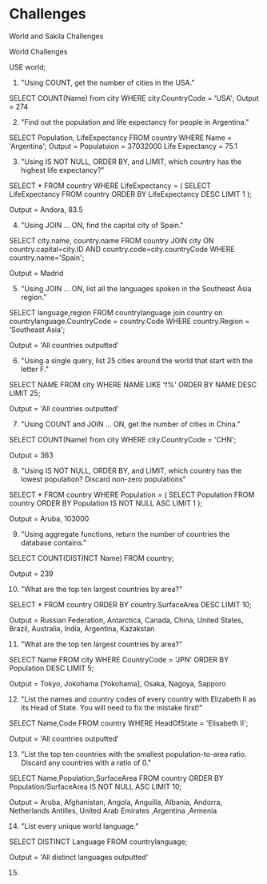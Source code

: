 # Challenges
World and Sakila Challenges

World Challenges

USE world;

1. "Using COUNT, get the number of cities in the USA."

SELECT COUNT(Name) from city WHERE city.CountryCode = 'USA';
Output = 274

2. "Find out the population and life expectancy for people in   Argentina."

SELECT Population, LifeExpectancy FROM country WHERE Name = 'Argentina';
Output = 
Populatuion = 37032000
Life Expectancy = 75.1

3. "Using IS NOT NULL, ORDER BY, and LIMIT, which country has the highest life expectancy?"

SELECT * FROM country WHERE LifeExpectancy = (
	SELECT LifeExpectancy FROM country ORDER BY LifeExpectancy DESC LIMIT 1
);

Output = Andora, 83.5

4. "Using JOIN ... ON, find the capital city of Spain."

SELECT city.name, country.name FROM country JOIN city ON country.capital=city.ID AND country.code=city.countryCode WHERE country.name='Spain';

Output = Madrid

5. "Using JOIN ... ON, list all the languages spoken in the Southeast Asia region."

SELECT language,region FROM countrylanguage join country on countrylanguage.CountryCode = country.Code
WHERE country.Region = 'Southeast Asia';

Output = 'All countries outputted'

6. "Using a single query, list 25 cities around the world that start with the letter F."

SELECT NAME FROM city WHERE NAME LIKE 'f%' ORDER BY NAME DESC LIMIT 25;

Output = 'All countries outputted'

7. "Using COUNT and JOIN ... ON, get the number of cities in China."

SELECT COUNT(Name) from city WHERE city.CountryCode = 'CHN';

Output = 363

8. "Using IS NOT NULL, ORDER BY, and LIMIT, which country has the lowest population? Discard non-zero populations"

SELECT * FROM country WHERE Population = (
SELECT Population FROM country ORDER BY Population IS NOT NULL ASC LIMIT 1
);

Output = Aruba, 103000

9. "Using aggregate functions, return the number of countries the database contains."

SELECT COUNT(DISTINCT Name) FROM country;

Output = 239

10. "What are the top ten largest countries by area?"

SELECT * FROM country 
ORDER BY country.SurfaceArea DESC LIMIT 10;

Output = Russian Federation, Antarctica, Canada, China, United States, Brazil, Australia, India, Argentina, Kazakstan

11. "What are the top ten largest countries by area?"

SELECT Name FROM city 
WHERE CountryCode = 'JPN'
ORDER BY Population DESC LIMIT 5;

Output = Tokyo, Jokohama [Yokohama], Osaka, Nagoya, Sapporo

12. "List the names and country codes of every country with Elizabeth II as its Head of State. You will need to fix the mistake first!"

SELECT Name,Code FROM country WHERE HeadOfState = 'Elisabeth II';

Output = 'All countries outputted'

13. "List the top ten countries with the smallest population-to-area ratio. Discard any countries with a ratio of 0."

SELECT Name,Population,SurfaceArea FROM country ORDER BY Population/SurfaceArea IS NOT NULL ASC LIMIT 10;

Output = Aruba, Afghanistan, Angola, Anguilla, Albania, Andorra, Netherlands Antilles, United Arab Emirates ,Argentina ,Armenia

14. "List every unique world language."

SELECT DISTINCT Language
FROM countrylanguage;

Output = 'All distinct languages outputted'

15. 
